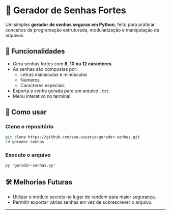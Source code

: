 # 🔐 Gerador de Senhas Fortes

Um simples **gerador de senhas seguras em Python**, feito para praticar conceitos de programação estruturada, modularização e manipulação de arquivos.

## 📌 Funcionalidades

- Gera senhas fortes com **8, 10 ou 12 caracteres**.
- As senhas são compostas por:
  - Letras maiúsculas e minúsculas
  - Números
  - Caracteres especiais
- Exporta a senha gerada para um arquivo `.txt`.
- Menu interativo no terminal.

## 🚀 Como usar

### Clone o repositório
```bash
git clone https://github.com/seu-usuario/gerador-senhas.git
cd gerador-senhas
```

### Execute o arquivo
```bash
py *gerador-senhas.py*
````


## 🛠️ Melhorias Futuras
- Utilizar o módulo secrets no lugar de random para maior segurança.
- Permitir exportar várias senhas em vez de sobrescrever o arquivo.
---

